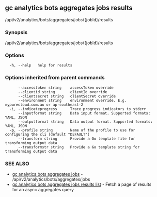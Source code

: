 ## gc analytics bots aggregates jobs results

/api/v2/analytics/bots/aggregates/jobs/{jobId}/results

### Synopsis

/api/v2/analytics/bots/aggregates/jobs/{jobId}/results

### Options

```
  -h, --help   help for results
```

### Options inherited from parent commands

```
      --accesstoken string    accessToken override
      --clientid string       clientId override
      --clientsecret string   clientSecret override
      --environment string    environment override. E.g. mypurecloud.com.au or ap-southeast-2
  -i, --indicateprogress      Trace progress indicators to stderr
      --inputformat string    Data input format. Supported formats: YAML, JSON
      --outputformat string   Data output format. Supported formats: YAML, JSON
  -p, --profile string        Name of the profile to use for configuring the cli (default "DEFAULT")
      --transform string      Provide a Go template file for transforming output data
      --transformstr string   Provide a Go template string for transforming output data
```

### SEE ALSO

* [gc analytics bots aggregates jobs](gc_analytics_bots_aggregates_jobs.html)	 - /api/v2/analytics/bots/aggregates/jobs
* [gc analytics bots aggregates jobs results list](gc_analytics_bots_aggregates_jobs_results_list.html)	 - Fetch a page of results for an async aggregates query


